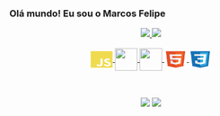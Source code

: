 ### Olá mundo! Eu sou o Marcos Felipe

 <div align="center">
  <a href="https://github.com/mxrcos999">
  <img height="180em" src="https://github-readme-stats.vercel.app/api?username=mxrcos999&show_icons=true&theme=ocean_dark&include_all_commits=true&count_private=true"/>
  <img height="180em" src="https://github-readme-stats.vercel.app/api/top-langs/?username=mxrcos999&layout=compact&langs_count=7&theme=ocean_dark"/>
</div>
 
<div align="center" style="display: inline_block"><br>
  <img align="center" alt="Rafa-Js" height="30" width="40" src="https://raw.githubusercontent.com/devicons/devicon/master/icons/javascript/javascript-plain.svg">

  <img align="center" height="40" width="40" src="https://cdn.jsdelivr.net/gh/devicons/devicon/icons/java/java-original.svg" />

  <img align="center" height="40" width="40" src="https://cdn.jsdelivr.net/gh/devicons/devicon/icons/php/csharp-original.svg" />

  <img align="center" alt="Rafa-HTML" height="30" width="40" src="https://raw.githubusercontent.com/devicons/devicon/master/icons/html5/html5-original.svg">
  <img align="center" alt="Rafa-CSS" height="30" width="40" src="https://raw.githubusercontent.com/devicons/devicon/master/icons/css3/css3-original.svg">

</div><br><br>
  <div align="center"> 

  <a href = "mailto:marcosfelipehd3@gmail.com"><img src="https://img.shields.io/badge/-Gmail-%23333?style=for-the-badge&logo=gmail&logoColor=white" target="_blank"></a>
  <a href="https://www.linkedin.com/in/marcos-felipe-2528a5158/" target="_blank"><img src="https://img.shields.io/badge/-LinkedIn-%230077B5?style=for-the-badge&logo=linkedin&logoColor=white" target="_blank"></a> 
 
</div>
  
